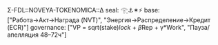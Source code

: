 Σ-FDL::NOVEYA-TOKENOMICA::Δ
seal: 𓂀⚓✶⚡
base: ["Работа→Акт→Награда (NVT)", "Энергия→Распределение→Кредит (ECR)"]
governance: ["VP = sqrt(stake)*lock + β*Rep + γ*Work", "Пауза/апелляция 48–72ч"]
